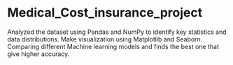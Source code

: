 # Medical_Cost_insurance_project
Analyzed the dataset using Pandas and NumPy to identify key statistics and data distributions. Make visualization using Matplotlib and Seaborn. Comparing different Machine learning models and finds the best one that give higher accuracy.
